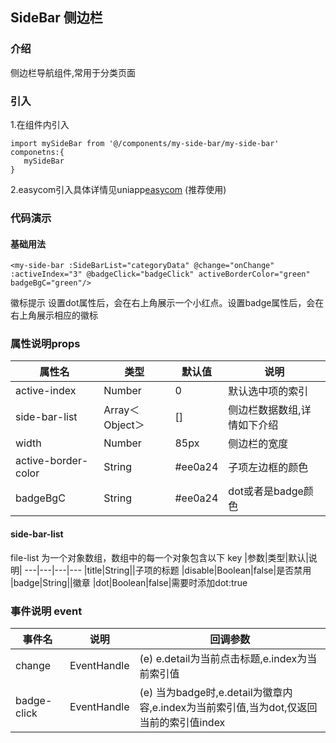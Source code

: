 ## SideBar 侧边栏

### 介绍
侧边栏导航组件,常用于分类页面

### 引入
1.在组件内引入
```
import mySideBar from '@/components/my-side-bar/my-side-bar'
componetns:{
   mySideBar
}
```
2.easycom引入具体详情见uniapp[easycom](https://uniapp.dcloud.io/collocation/pages?id=easycom) (推荐使用) 

### 代码演示
#### 基础用法
```
<my-side-bar :SideBarList="categoryData" @change="onChange" :activeIndex="3" @badgeClick="badgeClick" activeBorderColor="green" badgeBgC="green"/>
```

徽标提示
设置dot属性后，会在右上角展示一个小红点。设置badge属性后，会在右上角展示相应的徽标
### 属性说明props

|属性名|类型|默认值|说明
---|---|---|---
active-index|Number|0|默认选中项的索引|
side-bar-list|Array＜Object＞|[]|侧边栏数据数组,详情如下介绍|
width|Number|85px|侧边栏的宽度|
active-border-color|String|#ee0a24|子项左边框的颜色|
badgeBgC|String|#ee0a24|dot或者是badge颜色|

#### side-bar-list
file-list 为一个对象数组，数组中的每一个对象包含以下 key
|参数|类型|默认|说明|
---|---|---|---
|title|String||子项的标题
|disable|Boolean|false|是否禁用
|badge|String||徽章
|dot|Boolean|false|需要时添加dot:true


### 事件说明 event
|事件名|说明|回调参数
---|---|---
change|EventHandle|(e) e.detail为当前点击标题,e.index为当前索引值
badge-click|EventHandle|(e) 当为badge时,e.detail为徽章内容,e.index为当前索引值,当为dot,仅返回当前的索引值index